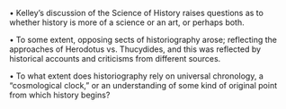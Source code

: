 •	Kelley’s discussion of the Science of History raises questions as to whether history is more of a science or an art, or perhaps both.

•	To some extent, opposing sects of historiography arose; reflecting the approaches of Herodotus vs. Thucydides, and this was reflected by historical accounts and criticisms from different sources.

•	To what extent does historiography rely on universal chronology, a “cosmological clock,” or an understanding of some kind of original point from which history begins?
